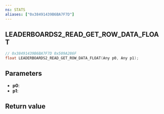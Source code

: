 ```yaml
---
ns: STATS
aliases: ["0x38491439B6BA7F7D"]
---
```

## LEADERBOARDS2_READ_GET_ROW_DATA_FLOAT

```c
// 0x38491439B6BA7F7D 0x509A286F
float LEADERBOARDS2_READ_GET_ROW_DATA_FLOAT(Any p0, Any p1);
```


## Parameters
* **p0**: 
* **p1**: 

## Return value
